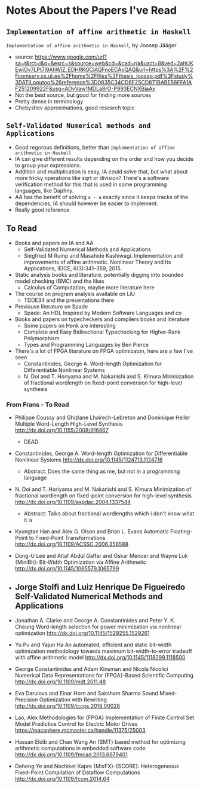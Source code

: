 # Notes About the Papers I've Read

## `Implementation of affine arithmetic in Haskell`
`Implementation of affine arithmetic in Haskell`, by Joosep Jääger
 - source: https://www.google.com/url?sa=t&rct=j&q=&esrc=s&source=web&cd=&cad=rja&uact=8&ved=2ahUKEwjOv7LPt7j9AhWlZ_EDHRKGCiAQFnoECAoQAQ&url=https%3A%2F%2Fcomserv.cs.ut.ee%2Fhome%2Ffiles%2Fthesis_joosep.pdf%3Fstudy%3DATILoputoo%26reference%3D0835C34CD6F25CD871BABE56FFA1AF251209922F&usg=AOvVaw1MDLa8rO-P993ECNXBjaAx
 - Not the best source, but good for finding more sources
 - Pretty dense in terminology
 - Chebyshev approximations, good research topic

## `Self-Validated Numerical methods and Applications`
 - Good regorous definitions, better than `Implementation of affine arithmetic in Haskell`
 - IA can give different results depending on the order and how you decide to group your expressions.
 - Addition and multiplication is easy, IA could solve that, but what about more tricky operations like sqrt or division? There's a software verification method for this that is used in some programming languages, like Daphny.
 - AA has the benefit of solving `a - a` exactly since it keeps tracks of the dependencies, IA should however be easier to implement.
 - Really good reference

## To Read
 - Books and papers on IA and AA
   - Self-Validated Numerical Methods and Applications
   - Siegfried M Rump and Masahide Kashiwagi. Implementation and improvements of affine arithmetic. Nonlinear Theory and Its Applications, IEICE, 6(3):341–359, 2015.
 - Static analysis books and literature, potentially digging into bounded model checking (BMC) and the likes
   - Calculus of Computation, maybe more literature here
 - The course on program analysis available on LiU 
   - TDDE34 and the presentations there
 - Previouse literature on Spade
   - Spade: An HDL Inspired by Modern Software Languages and co
 - Books and papers on typecheckers and compilers books and literature
   - Some papers on Henk are interesting
   - Complete and Easy Bidirectional Typechecking for Higher-Rank Polymorphism
   - Types and Programming Languages by Ben Pierce
 - There's a lot of FPGA literature on FPGA optimizaton, here are a few I've seen 
    - Constantinides, George A.
      Word-length Optimization for Differentiable Nonlinear Systems
    - N. Doi and T. Horiyama and M. Nakanishi and S. Kimura
      Minimization of fractional wordlength on fixed-point conversion for high-level synthesis



### From Frans - To Read
 - Philippe Coussy and Ghizlane Lhairech-Lebreton and Dominique Heller
   Multiple Word-Length High-Level Synthesis
   http://dx.doi.org/10.1155/2008/916867
    - DEAD

 - Constantinides, George A.
   Word-length Optimization for Differentiable Nonlinear Systems
   http://dx.doi.org/10.1145/1124713.1124716
    - Abstract: Does the same thing as me, but not in a programming language

 - N. Doi and T. Horiyama and M. Nakanishi and S. Kimura
   Minimization of fractional wordlength on fixed-point conversion for high-level synthesis
   http://dx.doi.org/10.1109/aspdac.2004.1337544
    - Abstract: Talks about fractional wordlengths which i don't know what it is

 - Kyungtae Han and Alex G. Olson and Brian L. Evans
   Automatic Floating-Point to Fixed-Point Transformations
   http://dx.doi.org/10.1109/ACSSC.2006.356588

 - Dong-U Lee and Altaf Abdul Gaffar and Oskar Mencer and Wayne Luk
   {MiniBit}: Bit-Width Optimization via Affine Arithmetic
   http://dx.doi.org/10.1145/1065579.1065799

 - Jorge Stolfi and Luiz Henrique De Figueiredo
   Self-Validated Numerical Methods and Applications
   -

 - Jonathan A. Clarke and George A. Constantinides and Peter Y. K. Cheung
   Word-length selection for power minimization via nonlinear optimization
   http://dx.doi.org/10.1145/1529255.1529261

 - Yu Pu and Yajun Ha
   An automated, efficient and static bit-width optimization methodology towards maximum bit-width-to-error tradeoff with affine arithmetic model
   http://dx.doi.org/10.1145/1118299.1118500
   
 - George Constantinides and Adam Kinsman and Nicola Nicolici
   Numerical Data Representations for {FPGA}-Based Scientific Computing
   http://dx.doi.org/10.1109/mdt.2011.48

 - Eva Darulova and Einar Horn and Saksham Sharma
   Sound Mixed-Precision Optimization with Rewriting
   http://dx.doi.org/10.1109/iccps.2018.00028

 - Lao, Alex
   Methodologies for {FPGA} Implementation of Finite Control Set Model Predictive Control for Electric Motor Drives
   https://macsphere.mcmaster.ca/handle/11375/25003

 - Hassan Eldib and Chao Wang
   An {SMT} based method for optimizing arithmetic computations in embedded software code
   http://dx.doi.org/10.1109/fmcad.2013.6679401

 - Deheng Ye and Nachiket Kapre
   {MixFX}-{SCORE}: Heterogeneous Fixed-Point Compilation of Dataflow Computations
   http://dx.doi.org/10.1109/fccm.2014.64

